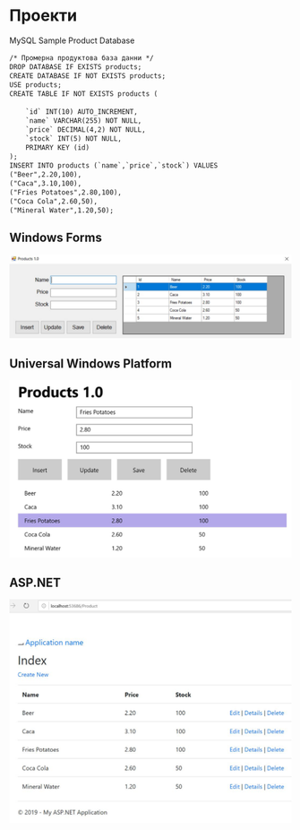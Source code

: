 # Проекти

MySQL Sample Product Database
```
/* Промерна продуктова база данни */
DROP DATABASE IF EXISTS products;
CREATE DATABASE IF NOT EXISTS products;
USE products;
CREATE TABLE IF NOT EXISTS products (

    `id` INT(10) AUTO_INCREMENT,
    `name` VARCHAR(255) NOT NULL,
    `price` DECIMAL(4,2) NOT NULL,
    `stock` INT(5) NOT NULL,
    PRIMARY KEY (id)
);
INSERT INTO products (`name`,`price`,`stock`) VALUES 
("Beer",2.20,100),
("Caca",3.10,100),
("Fries Potatoes",2.80,100),
("Coca Cola",2.60,50),
("Mineral Water",1.20,50);
```

## Windows Forms
![Forms.jpg](Forms.jpg)

## Universal Windows Platform
![UWP.jpg](UWP.jpg)

## ASP.NET
![ASP.jpg](ASP.jpg)
